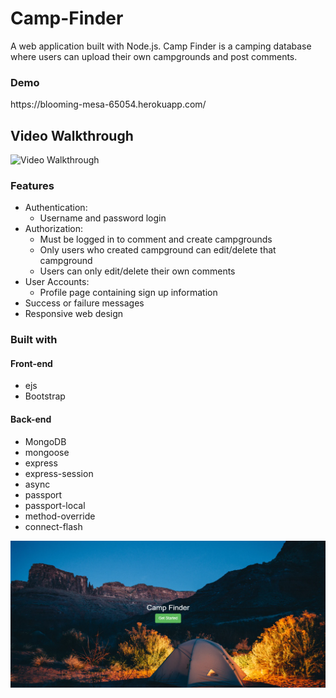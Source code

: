 # Camp-Finder

A web application built with Node.js. Camp Finder is a camping database where users can upload their own campgrounds and post comments.

<h3>Demo</h3>
https://blooming-mesa-65054.herokuapp.com/

## Video Walkthrough

<img src='Walkthrough.gif' title='Video Walkthrough' width='' alt='Video Walkthrough' />

<h3>Features</h3>

<ul>
  <li>Authentication:
    <ul>
    <li> Username and password login</li>
    </ul>
  </li>
  
  <li>
  Authorization:
  <ul>
    <li>Must be logged in to comment and create campgrounds</li>
    <li>Only users who created campground can edit/delete that campground</li>
    <li>Users can only edit/delete their own comments</li>
  </ul>
  </li>
  
  <li>User Accounts:
  <ul>
  <li>Profile page containing sign up information</li>
  </ul>
  </li>
  
  <li>Success or failure messages</li>
  <li>Responsive web design</li>
  
</ul>

<h3>Built with</h3>

<h4>Front-end</h4>

<ul>
  <li>ejs</li>
  <li>Bootstrap</li>
</ul>

<h4>Back-end</h4>

<ul>
  <li>MongoDB</li>
  <li>mongoose</li>
  <li>express</li>
  <li>express-session</li>
  <li>async</li>
  <li>passport</li>
  <li>passport-local</li>
  <li>method-override</li>
  <li>connect-flash</li>
</ul>

![Screenshot](https://github.com/ryankinnard/Camp-Finder/blob/master/images/camp.png)

